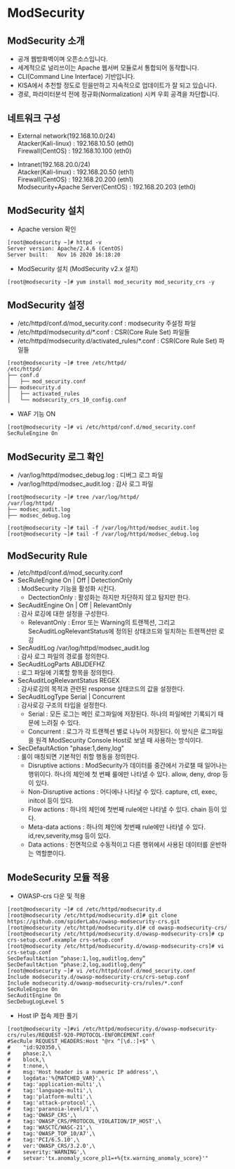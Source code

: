 # ModSecurity

## ModSecurity 소개
- 공개 웹방화벽이며 오픈소스입니다. 
- 세계적으로 널리쓰이는 Apache 웹서버 모듈로서 통합되어 동작합니다.
- CLI(Command Line Interface) 기반입니다. 
- KISA에서 추천할 정도로 믿을만하고 지속적으로 업데이트가 잘 되고 있습니다.
- 경로, 파라미터분석 전에 정규화(Normalization) 시켜 우회 공격을 차단합니다.

## 네트워크 구성
- External network(192.168.10.0/24)   
Atacker(Kali-linux) : 192.168.10.50 (eth0)   
Firewall(CentOS) : 192.168.10.100 (eth0)   

- Intranet(192.168.20.0/24)   
Atacker(Kali-linux) : 192.168.20.50 (eth1)   
Firewall(CentOS) : 192.168.20.200 (eth1)   
Modsecurity+Apache Server(CentOS) : 192.168.20.203 (eth0) 

## ModSecurity 설치
- Apache version 확인
```
[root@modsecurity ~]# httpd -v
Server version: Apache/2.4.6 (CentOS)
Server built:   Nov 16 2020 16:18:20
```
- ModSecurity 설치 (ModSecurity v2.x 설치)
```
[root@modsecurity ~]# yum install mod_security mod_security_crs -y
```

## ModSecurity 설정
- /etc/httpd/conf.d/mod_security.conf : modsecurity 주설정 파일
- /etc/httpd/modsecurity.d/*.conf : CSR(Core Rule Set) 파일들
- /etc/httpd/modsecurity.d/activated_rules/*.conf : CSR(Core Rule Set) 파일들
```
[root@modsecurity ~]# tree /etc/httpd/
/etc/httpd/
├── conf.d
│   ├── mod_security.conf
├── modsecurity.d
│   ├── activated_rules
│   └── modsecurity_crs_10_config.conf
```
- WAF 기능 ON
```
[root@modsecurity ~]# vi /etc/httpd/conf.d/mod_security.conf 
SecRuleEngine On
```

## ModSecurity 로그 확인
- /var/log/httpd/modsec_debug.log : 디버그 로그 파일
- /var/log/httpd/modsec_audit.log : 감사 로그 파일
```
[root@modsecurity ~]# tree /var/log/httpd/
/var/log/httpd/
├── modsec_audit.log
├── modsec_debug.log
```
```
[root@modsecurity ~]# tail -f /var/log/httpd/modsec_audit.log
[root@modsecurity ~]# tail -f /var/log/httpd/modsec_debug.log
```

## ModSecurity Rule
- /etc/httpd/conf.d/mod_security.conf
- SecRuleEngine On | Off | DetectionOnly   
  : ModSecurity 기능을 활성화 시킨다.   
  + DectectionOnly : 활성화는 하지만 차단하지 않고 탐지만 한다.
- SecAuditEngine On | Off | RelevantOnly   
  : 감사 로깅에 대한 설정을 구성한다.   
  + RelevantOnly : Error 또는 Warning의 트랜젝션, 그리고 SecAuditLogRelevantStatus에 정의된 상태코드와 일치하는 트렌젝션만 로깅
- SecAuditLog /var/log/httpd/modsec_audit.log   
  : 감사 로그 파일의 경로를 정의한다.
- SecAuditLogParts ABIJDEFHZ   
  : 로그 파일에 기록할 항목을 정의한다.
- SecAuditLogRelevantStatus REGEX   
  : 감사로깅의 목적과 관련된 response 상태코드의 값을 설정한다.
- SecAuditLogType Serial | Concurrent   
  : 감사로깅 구조의 타입을 설정한다.   
  + Serial : 모든 로그는 메인 로그파일에 저장된다. 하나의 파일에만 기록되기 때문에 느려질 수 있다.
  + Concurrent : 로그가 각 트랜젝션 별로 나누어 저장된다. 이 방식은 로그파일을 원격 ModSecurity Console Host로 보낼 때 사용하는 방식이다.
- SecDefaultAction "phase:1,deny,log"   
  : 룰이 매칭되면 기본적인 취할 행동을 정의한다.
  + Disruptive actions : ModSecurity가 데이터를 중간에서 가로챌 때 일어나는 행위이다. 하나의 체인에 첫 번째 룰에만 나타낼 수 있다. allow, deny, drop 등이 있다.
  + Non-Disruptive actions : 어디에나 나타날 수 있다. capture, ctl, exec, initcol 등이 있다.
  + Flow actions : 하나의 체인에 첫번째 rule에만 나타낼 수 있다. chain 등이 있다.
  + Meta-data actions : 하나의 체인에 첫번째 rule에만 나타낼 수 있다. id,rev,severity,msg 등이 있다.
  + Data actions : 전면적으로 수동적이고 다른 행위에서 사용된 데이터를 운반하는 역할뿐이다.

## ModeSecurity 모듈 적용
- OWASP-crs 다운 및 적용
```
[root@modsecurity ~]# cd /etc/httpd/modsecurity.d
[root@modsecurity /etc/httpd/modsecurity.d]# git clone https://github.com/spiderLabs/owasp-modsecurity-crs.git
[root@modsecurity /etc/httpd/modsecurity.d]# cd owasp-modsecurity-crs/
[root@modsecurity /etc/httpd/modsecurity.d/owasp-modsecurity-crs]# cp crs-setup.conf.example crs-setup.conf
[root@modsecurity /etc/httpd/modsecurity.d/owasp-modsecurity-crs]# vi crs-setup.conf
SecDefaultAction “phase:1,log,auditlog,deny”
SecDefaultAction “phase:2,log,auditlog,deny”
[root@modsecurity ~]# vi /etc/httpd/conf.d/mod_security.conf 
Include modsecurity.d/owasp-modsecurity-crs/crs-setup.conf
Include modsecurity.d/owasp-modsecurity-crs/rules/*.conf
SecRuleEngine On
SecAuditEngine On
SecDebugLogLevel 5
```
- Host IP 접속 제한 풀기
```
[root@modsecurity ~]#vi /etc/httpd/modsecurity.d/owasp-modsecurity-crs/rules/REQUEST-920-PROTOCOL-ENFORCEMENT.conf
#SecRule REQUEST_HEADERS:Host "@rx ^[\d.:]+$" \
#    "id:920350,\
#    phase:2,\
#    block,\
#    t:none,\
#    msg:'Host header is a numeric IP address',\
#    logdata:'%{MATCHED_VAR}',\
#    tag:'application-multi',\
#    tag:'language-multi',\
#    tag:'platform-multi',\
#    tag:'attack-protocol',\
#    tag:'paranoia-level/1',\
#    tag:'OWASP_CRS',\
#    tag:'OWASP_CRS/PROTOCOL_VIOLATION/IP_HOST',\
#    tag:'WASCTC/WASC-21',\
#    tag:'OWASP_TOP_10/A7',\
#    tag:'PCI/6.5.10',\
#    ver:'OWASP_CRS/3.2.0',\
#    severity:'WARNING',\
#    setvar:'tx.anomaly_score_pl1=+%{tx.warning_anomaly_score}'"
```
